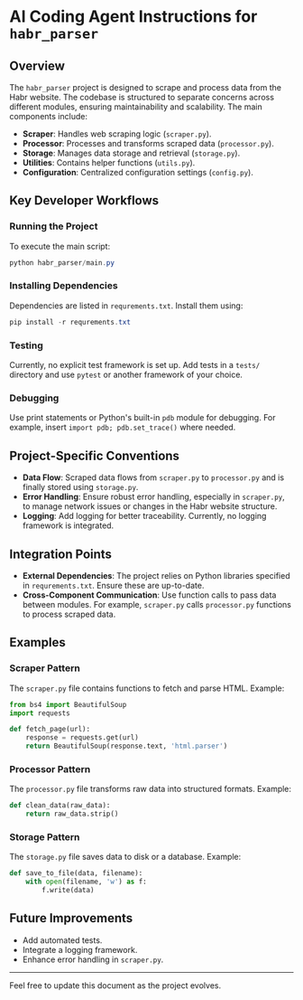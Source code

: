 # AI Coding Agent Instructions for `habr_parser`

## Overview
The `habr_parser` project is designed to scrape and process data from the Habr website. The codebase is structured to separate concerns across different modules, ensuring maintainability and scalability. The main components include:

- **Scraper**: Handles web scraping logic (`scraper.py`).
- **Processor**: Processes and transforms scraped data (`processor.py`).
- **Storage**: Manages data storage and retrieval (`storage.py`).
- **Utilities**: Contains helper functions (`utils.py`).
- **Configuration**: Centralized configuration settings (`config.py`).

## Key Developer Workflows

### Running the Project
To execute the main script:
```powershell
python habr_parser/main.py
```

### Installing Dependencies
Dependencies are listed in `requrements.txt`. Install them using:
```powershell
pip install -r requrements.txt
```

### Testing
Currently, no explicit test framework is set up. Add tests in a `tests/` directory and use `pytest` or another framework of your choice.

### Debugging
Use print statements or Python's built-in `pdb` module for debugging. For example, insert `import pdb; pdb.set_trace()` where needed.

## Project-Specific Conventions

- **Data Flow**: Scraped data flows from `scraper.py` to `processor.py` and is finally stored using `storage.py`.
- **Error Handling**: Ensure robust error handling, especially in `scraper.py`, to manage network issues or changes in the Habr website structure.
- **Logging**: Add logging for better traceability. Currently, no logging framework is integrated.

## Integration Points

- **External Dependencies**: The project relies on Python libraries specified in `requrements.txt`. Ensure these are up-to-date.
- **Cross-Component Communication**: Use function calls to pass data between modules. For example, `scraper.py` calls `processor.py` functions to process scraped data.

## Examples

### Scraper Pattern
The `scraper.py` file contains functions to fetch and parse HTML. Example:
```python
from bs4 import BeautifulSoup
import requests

def fetch_page(url):
    response = requests.get(url)
    return BeautifulSoup(response.text, 'html.parser')
```

### Processor Pattern
The `processor.py` file transforms raw data into structured formats. Example:
```python
def clean_data(raw_data):
    return raw_data.strip()
```

### Storage Pattern
The `storage.py` file saves data to disk or a database. Example:
```python
def save_to_file(data, filename):
    with open(filename, 'w') as f:
        f.write(data)
```

## Future Improvements
- Add automated tests.
- Integrate a logging framework.
- Enhance error handling in `scraper.py`.

---

Feel free to update this document as the project evolves.
